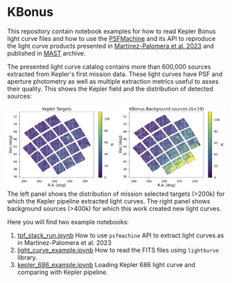 # KBonus

This repository contain notebook examples for how to read  Kepler Bonus light curve files
and how to use the [PSFMachine](https://github.com/SSDataLab/psfmachine)
and its API to reproduce the light curve products
presented in [Martinez-Palomera et al. 2023](https://ui.adsabs.harvard.edu/abs/2023arXiv231017733M/abstract)
and published in [MAST](https://archive.stsci.edu/hlsp/kbonus-bkg) archive.

The presented light curve catalog contains more than 600,000 sources extracted from
Kepler's first mission data.
These light curves have PSF and aperture photometry as well as multiple extraction metrics
useful to asses their quality.
This shows the Kepler field and the distribution of detected sources:

![KBonus](figures/kepler_fov_density.png)
The left panel shows the distribution of mission selected targets (>200k) for which the
Kepler pipeline extracted light curves.
The right panel shows background sources (>400k) for which this work created new light curves.

Here you will find two example notebooks:

1. [tpf_stack_run.ipynb](https://github.com/jorgemarpa/KBonus/blob/main/notebooks/tpf_stack_run.ipynb)
How to use `psfmachine` API to extract light curves as in Martinez-Palomera et al. 2023
2. [light_curve_example.ipynb](https://github.com/jorgemarpa/KBonus/blob/main/notebooks/light_curve_example.ipynb)
How to read the FITS files using `lightkurve` library.
2. [kepler_686_example.ipynb](https://github.com/jorgemarpa/KBonus/blob/main/notebooks/kepler_686_example.ipynb)
Loading Kepler 686 light curve and comparing with Kepler pipeline.
